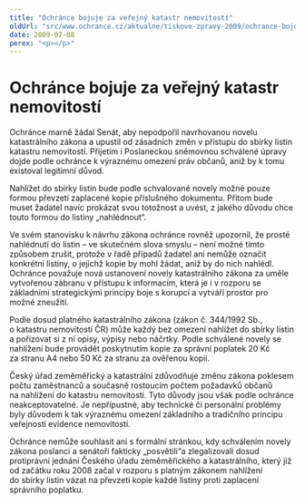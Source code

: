 ```yaml
---
title: "Ochránce bojuje za veřejný katastr nemovitostí"
oldUrl: "src/www.ochrance.cz/aktualne/tiskove-zpravy-2009/ochrance-bojuje-za-verejny-katastr-nemovitosti"
date: 2009-07-08
perex: "<p></p>"
---
```


<!-- imported from the old website -->

<h1 style="TEXT-DECORATION: none" class="Nadpis1">Ochránce bojuje za veřejný katastr nemovitostí</h1><p class="Normln-web perex" style="TEXT-DECORATION: none">Ochránce marně žádal Senát, aby nepodpořil navrhovanou novelu katastrálního zákona a upustil od zásadních změn v přístupu do sbírky listin katastru nemovitostí. Přijetím i Poslaneckou sněmovnou schválené úpravy dojde podle ochránce k výraznému omezení práv občanů, aniž by k tomu existoval legitimní důvod. </p><p class="Normln-web" style="TEXT-DECORATION: none">Nahlížet do sbírky listin bude podle schvalované novely možné pouze formou převzetí zaplacené kopie příslušného dokumentu. Přitom bude muset žadatel navíc prokázat svou totožnost a uvést, z jakého důvodu chce touto formou do listiny „nahlédnout“.</p><p class="Normln-web" style="TEXT-DECORATION: none">Ve svém stanovisku k návrhu zákona ochránce rovněž upozornil, že prosté nahlédnutí do listin – ve skutečném slova smyslu – není možné tímto způsobem zrušit, protože v řadě případů žadatel ani nemůže označit konkrétní listiny, o jejichž kopie by mohl žádat, aniž by do nich nahlédl. Ochránce považuje nová ustanovení novely katastrálního zákona za uměle vytvořenou zábranu v přístupu k informacím, která je i v rozporu se základními strategickými principy boje s korupcí a vytváří prostor pro možné zneužití.</p><p class="Normln-web" style="TEXT-DECORATION: none">Podle dosud platného katastrálního zákona (zákon č. 344/1992 Sb., o katastru nemovitostí ČR) může každý bez omezení nahlížet do sbírky listin a pořizovat si z ní opisy, výpisy nebo náčrtky. Podle schválené novely se nahlížení bude provádět poskytnutím kopie za správní poplatek 20 Kč za stranu A4 nebo 50 Kč za stranu za ověřenou kopii.</p><p class="Normln-web" style="TEXT-DECORATION: none">Český úřad zeměměřický a katastrální zdůvodňuje změnu zákona poklesem počtu zaměstnanců a současně rostoucím počtem požadavků občanů na nahlížení do katastru nemovitostí. Tyto důvody jsou však podle ochránce neakceptovatelné. Je nepřípustné, aby technické či personální problémy byly důvodem k tak výraznému omezení základního a tradičního principu veřejnosti evidence nemovitostí.</p><p class="Normln-web" style="TEXT-DECORATION: none">Ochránce nemůže souhlasit ani s formální stránkou, kdy schválením novely zákona poslanci a senátoři fakticky „posvětili“a zlegalizovali dosud protiprávní jednání Českého úřadu zeměměřického a katastrálního, který již od začátku roku 2008 začal v rozporu s platným zákonem nahlížení do sbírky listin vázat na převzetí kopie každé listiny proti zaplacení správního poplatku.</p>
